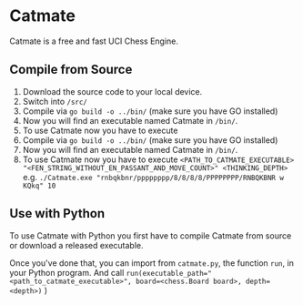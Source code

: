 # Catmate

Catmate is a free and fast UCI Chess Engine.

## Compile from Source

1. Download the source code to your local device.
2. Switch into `/src/`
3. Compile via `go build -o ../bin/` (make sure you have GO installed)
4. Now you will find an executable named Catmate in `/bin/`.
5. To use Catmate now you have to execute
6. Compile via `go build -o ../bin/` (make sure you have GO installed)
7. Now you will find an executable named Catmate in `/bin/`.
8. To use Catmate now you have to execute `<PATH_TO_CATMATE_EXECUTABLE> "<FEN_STRING_WITHOUT_EN_PASSANT_AND_MOVE_COUNT>" <THINKING_DEPTH>`
   e.g. `./Catmate.exe "rnbqkbnr/pppppppp/8/8/8/8/PPPPPPPP/RNBQKBNR w KQkq" 10`

## Use  with Python

To use Catmate with Python you first have to compile Catmate from source or download a released executable.

Once you've done that, you can import from `catmate.py`, the function `run`,  in your Python program. And call
`run(executable_path="<path_to_catmate_executable>", board=<chess.Board board>, depth=<depth>)` )
